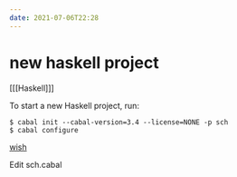 ```yaml
---
date: 2021-07-06T22:28
---
```


# new haskell project

[[[Haskell]]]

To start a new Haskell project, run:

    $ cabal init --cabal-version=3.4 --license=NONE -p sch
    $ cabal configure
    
[wish](http://dev.stephendiehl.com/hask/)

Edit sch.cabal
